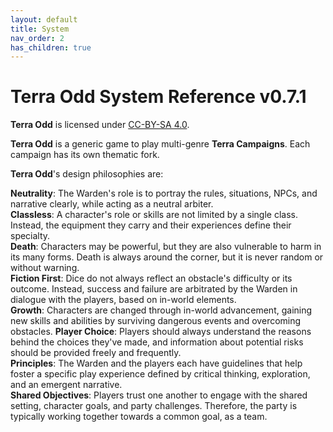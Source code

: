 ```yaml
---
layout: default
title: System
nav_order: 2
has_children: true
---
```


# Terra Odd System Reference v0.7.1

**Terra Odd** is licensed under [CC-BY-SA 4.0](https://creativecommons.org/licenses/by-sa/4.0/).  

**Terra Odd** is a generic game to play multi-genre **Terra Campaigns**.
Each campaign has its own thematic fork.

**Terra Odd**'s design philosophies are:  

**Neutrality**: The Warden's role is to portray the rules, situations, NPCs, and narrative clearly, while acting as a neutral arbiter.  
**Classless**: A character's role or skills are not limited by a single class. Instead, the equipment they carry and their experiences define their specialty.  
**Death**: Characters may be powerful, but they are also vulnerable to harm in its many forms. Death is always around the corner, but it is never random or without warning.  
**Fiction First**: Dice do not always reflect an obstacle's difficulty or its outcome. Instead, success and failure are arbitrated by the Warden in dialogue with the players, based on in-world elements.  
**Growth**: Characters are changed through in-world advancement, gaining new skills and abilities by surviving dangerous events and overcoming obstacles.
**Player Choice**: Players should always understand the reasons behind the choices they've made, and information about potential risks should be provided freely and frequently.  
**Principles**: The Warden and the players each have guidelines that help foster a specific play experience defined by critical thinking, exploration, and an emergent narrative.  
**Shared Objectives**: Players trust one another to engage with the shared setting, character goals, and party challenges. Therefore, the party is typically working together towards a common goal, as a team.
